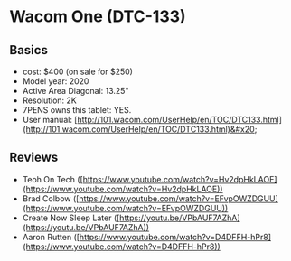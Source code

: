 # Wacom One (DTC-133)

## Basics

* cost: $400 (on sale for $250)
* Model year: 2020
* Active Area Diagonal: 13.25"
* Resolution: 2K
* 7PENS owns this tablet: YES.&#x20;
* User manual: [http://101.wacom.com/UserHelp/en/TOC/DTC133.html](http://101.wacom.com/UserHelp/en/TOC/DTC133.html)&#x20;

## Reviews

* Teoh On Tech ([https://www.youtube.com/watch?v=Hv2dpHkLAOE](https://www.youtube.com/watch?v=Hv2dpHkLAOE))
* Brad Colbow ([https://www.youtube.com/watch?v=EFvpOWZDGUU](https://www.youtube.com/watch?v=EFvpOWZDGUU))
* Create Now Sleep Later ([https://youtu.be/VPbAUF7AZhA](https://youtu.be/VPbAUF7AZhA))
* Aaron Rutten ([https://www.youtube.com/watch?v=D4DFFH-hPr8](https://www.youtube.com/watch?v=D4DFFH-hPr8))
